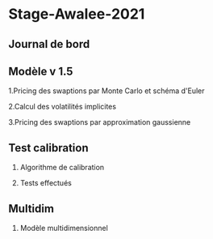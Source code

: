 # Stage-Awalee-2021
## Journal de bord

## Modèle v 1.5
 1.Pricing des swaptions par Monte Carlo et schéma d'Euler
 
 2.Calcul des volatilités implicites
 
 3.Pricing des swaptions par approximation gaussienne 
 
 ## Test calibration
 1. Algorithme de calibration
 
 2. Tests effectués
 
 ## Multidim
 1. Modèle multidimensionnel
 

